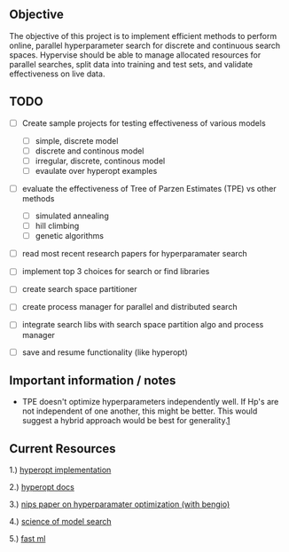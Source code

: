 ## Objective
The objective of this project is to implement efficient methods to
perform online, parallel hyperparameter search for discrete and
continuous search spaces. Hypervise should be able to manage allocated
resources for parallel searches, split data into training and test sets,
and validate effectiveness on live data.


## TODO
- [ ] Create sample projects for testing effectiveness of various models
  - [ ] simple, discrete model
  - [ ] discrete and continous model
  - [ ] irregular, discrete, continous model
  - [ ] evaulate over hyperopt examples
- [ ] evaluate the effectiveness of Tree of Parzen Estimates (TPE) vs other methods
  - [ ] simulated annealing
  - [ ] hill climbing 
  - [ ] genetic algorithms
- [ ] read most recent research papers for hyperparamater search
- [ ] implement top 3 choices for search or find libraries
- [ ] create search space partitioner
- [ ] create process manager for parallel and distributed search
- [ ] integrate search libs with search space partition algo and process
 manager
- [ ] save and resume functionality (like hyperopt)


## Important information / notes
- TPE doesn't optimize hyperparameters independently well. If Hp's are
not independent of one another, this might be better. This would suggest
a hybrid approach would be best for generality.[1]



## Current Resources
1.) [hyperopt implementation](https://github.com/hyperopt/hyperopt)

2.) [hyperopt docs](http://hyperopt.github.io/hyperopt/)

3.) [nips paper on hyperparamater optimization (with bengio)](https://papers.nips.cc/paper/4443-algorithms-for-hyper-parameter-optimization.pdf)

4.) [science of model search](https://arxiv.org/pdf/1209.5111.pdf)

5.) [fast ml](http://fastml.com/optimizing-hyperparams-with-hyperopt/)

[1]: http://fastml.com/optimizing-hyperparams-with-hyperopt/
